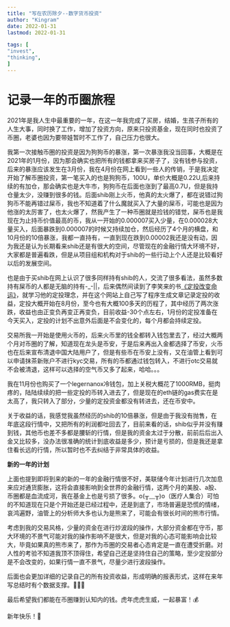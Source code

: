 ```yaml
---
title: "写在农历除夕--数字货币投资"   
author: "Kingram"  
date: 2022-01-31   
lastmod: 2022-01-31

tags: [  
"invest",
"thinking",
]
---
```

# 记录一年的币圈旅程

2021年是我人生中最重要的一年，在这一年我完成了买房，结婚，生孩子所有的人生大事，同时换了工作，增加了投资方向，原来只投资基金，现在同时也投资了币圈，老婆也因为要带娃暂时不工作了，自己压力也很大。

我第一次接触币圈的投资是因为狗狗币的暴涨，第一次暴涨我没当回事，大概是在2021年的1月份，因为那会确实也把所有的钱都拿来买房子了，没有钱参与投资，后来的暴涨应该发生在3月份，我在4月份在网上看到一些人的传销，于是我决定开始了解币圈投资，第一笔买入的也是狗狗币，100U，单价大概是0.22U,后来持续的有加仓，那会确实也是大牛市，狗狗币在后面也涨到了最高0.7U，但是我持仓量太少，没赚到很多的钱。后面shib刚上火币，他真的太火爆了，都在说错过狗狗币不能再错过屎币，我也不知道着了什么魔就买入了大量的屎币，可能也是因为他涨的太厉害了，也太火爆了，然我产生了一种币圈就是捡钱的错觉，屎币也是我现在为止持币价值最高的币，我从一开始的0.000007买入少量，在0.000028大量买入，后面暴跌到0.000007的时候又持续加仓，然后经历了4个月的横盘，和10月份的10倍暴涨，我都一直持有，一直到现在跌到0.00002我还是没有动，因为我还是认为长期看来shib还是有很大的空间，尽管现在的金融行情大环境不好，大家都是普遍看跌，但是从项目组和机构对于shib的一些行动上个人还是比较看好以后的发展空间。

也是由于买shib在网上认识了很多同样持有shib的人，交流了很多看法，虽然多数持有屎币的人都是无脑的持有-_-||，后来偶然间读到了李笑来的书[《定投改变命运》](https://ri.firesbox.com)，就学习他的定投理念，并在这个网站上自己写了程序生成文章记录定投的收益，定投大概开始在8月份，至今也有大概100多天的历程了，其中经历了两次涨跌，收益也由正变负再变正再变负，目前收益-30个点左右，1月份的定投准备在今天买入，定投的计划不出意外后面是不会变化的，每个月都会持续定投。

交易所我一开始是使用火币的，后来火币里的钱全都转入钱包里去了，经过大概两个月对币圈的了解，知道现在龙头是币安，于是后来再出入金都选择了币安，火币也在后来宣布清退中国大陆用户了，但是有些币在币安上没有，又在油管上看到可以申请抹茶新账户不进行kyc交易，所有的币都通过钱包转入，不进行otc交易就不会被清退，这样可以选择的空气币又多了起来，哈哈。。。

我在11月份也购买了一个legernanox冷钱包，加上关税大概花了1000RMB，挺肉疼的，陆陆续续的把一些定投的币转入进去了，但是现在的eth链的gas费实在是太高了，我只转入了部分，少量的定投资金都没有转进去，还在币安中。

关于收益的话，我感觉我虽然经历的shib的10倍暴涨，但是由于我没有抛售，在年底这段行情中，又把所有的利润都吐回去了，目前来看的话，shib似乎并没有赚到钱，其他币也差不多都是腰斩的行情，但是我的资金太过于分散，前前后后出入金又比较多，没办法很准确的统计到底收益是多少，预计是亏损的，但是我还是拿住看长远的行情，所以暂时也不去纠结于非常具体的收益。

**新的一年的计划**

上面也提到即将到来的新的一年的金融行情很不好，美联储今年计划进行几次加息来应对通货膨胀，这将会直接影响到全世界的金融行情，这两个月的美股、a股、币圈都是血流成河，我在基金上也是亏损了很多。o(╥﹏╥)o（医疗人集合）可怕的不知道现在只是个开始还是已经过程中，还是到底了，市场普遍是恐慌的情绪，哀鸿遍野，油管上的分析师大多也认为是熊来了，可能会有很长时间的熊市行情。

考虑到我的交易风格，少量的资金在进行炒波段的操作，大部分资金都在守币，那大环境的不景气可能对我的操作影响不是很大，但是对我的心态可能影响会比较大，毕竟如果真的熊市来了，那作为币圈的交易者心态肯定是一直在遭受折磨。对人性的考验不知道我顶不顶得住，希望自己还是坚持住自己的策略，至少定投部分是不会改变的，如果行情一直不景气，尽量少进行波段操作。

后面也会更加详细的记录自己的所有投资收益，形成明确的报表形式，这样在来年写总结时有个数据支撑。🤦🏻‍♀️

最后希望我们都能在币圈赚到认知内的钱。虎年虎虎生威，一起暴富！💰

新年快乐！🎉
